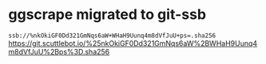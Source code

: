 # ggscrape migrated to git-ssb

`ssb://%nkOkiGF0Dd321GmNqs6aW+WHaH9Uunq4m8dVfJuU+ps=.sha256`
https://git.scuttlebot.io/%25nkOkiGF0Dd321GmNqs6aW%2BWHaH9Uunq4m8dVfJuU%2Bps%3D.sha256
